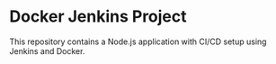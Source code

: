 # Docker Jenkins Project

This repository contains a Node.js application with CI/CD setup using Jenkins and Docker.
